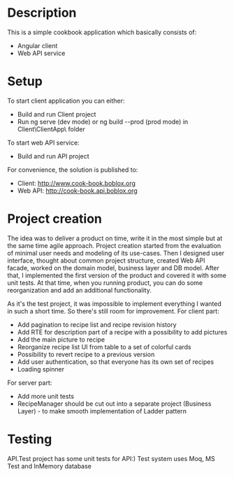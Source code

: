 # Description
This is a simple cookbook application which basically consists of:
- Angular client
- Web API service

# Setup
To start client application you can either:
- Build and run Client project
- Run ng serve (dev mode) or ng build --prod (prod mode) in Client\ClientApp\ folder

To start web API service:
- Build and run API project

For convenience, the solution is published to:
- Client: http://www.cook-book.boblox.org
- Web API: http://cook-book.api.boblox.org

# Project creation
The idea was to deliver a product on time, write it in the most simple but at the same time agile approach. Project creation started from the evaluation of minimal user needs and modeling of its use-cases. Then I designed user interface, thought about common project structure, created Web API facade, worked on the domain model, business layer and DB model. After that, I implemented the first version of the product and covered it with some unit tests. At that time, when you running product, you can do some reorganization and add an additional functionality.

As it's the test project, it was impossible to implement everything I wanted in such a short time. So there's still room for improvement.
For client part:
- Add pagination to recipe list and recipe revision history
- Add RTE for description part of a recipe with a possibility to add pictures
- Add the main picture to recipe
- Reorganize recipe list UI from table to a set of colorful cards
- Possibility to revert recipe to a previous version
- Add user authentication, so that everyone has its own set of recipes
- Loading spinner

For server part:
- Add more unit tests
- RecipeManager should be cut out into a separate project (Business Layer) - to make smooth implementation of Ladder pattern

# Testing
API.Test project has some unit tests for API:) Test system uses Moq, MS Test and InMemory database
